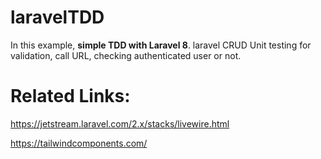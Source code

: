 # laravelTDD
In this example, **simple TDD with Laravel 8**. 
laravel CRUD Unit testing for validation, call URL, checking authenticated user or not.


# Related Links:
https://jetstream.laravel.com/2.x/stacks/livewire.html

https://tailwindcomponents.com/



 
